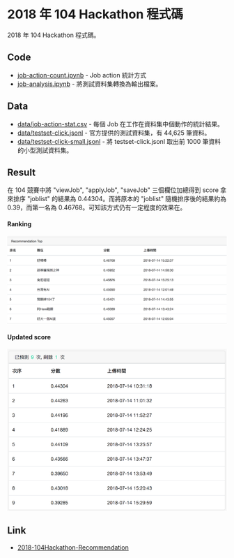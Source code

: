 # 2018 年 104 Hackathon 程式碼

2018 年 104 Hackathon 程式碼。

## Code

- [job-action-count.ipynb](job-action-count.ipynb) - Job action 統計方式
- [job-analysis.ipynb](job-analysis.ipynb) - 將測試資料集轉換為輸出檔案。

## Data

- [data/job-action-stat.csv](data/job-action-stat.csv) - 每個 Job 在工作在資料集中個動作的統計結果。
- [data/testset-click.jsonl](data/testset-click.jsonl) - 官方提供的測試資料集，有 44,625 筆資料。
- [data/testset-click-small.jsonl](data/testset-click-small.jsonl) - 將 testset-click.jsonl 取出前 1000 筆資料的小型測試資料集。

## Result

在 104 競賽中將 "viewJob", "applyJob", "saveJob" 三個欄位加總得到 score 拿來排序 "joblist" 的結果為 0.44304。而將原本的 "joblist" 隨機排序後的結果約為 0.39，而第一名為 0.46768。可知該方式仍有一定程度的效果在。

#### Ranking

![update-img](images/104-hackathon-1.png)

#### Updated score

![clean-up](images/104-hackathon-2.png)

## Link

- [2018-104Hackathon-Recommendation](https://github.com/104corp/2018-104Hackathon-Recommendation)

